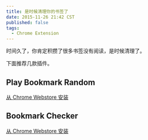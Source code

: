 ```yaml
---
title: 是时候清理你的书签了
date: 2015-11-26 21:42 CST
published: false
tags:
  - Chrome Extension
---
```


时间久了，你肯定积攒了很多书签没有阅读，是时候清理了。

下面推荐几款插件。

## Play Bookmark Random

[从 Chrome Webstore 安装](https://chrome.google.com/webstore/detail/play-bookmark-random/mdbefmimdllmigljlncggjdcjdpmcgna)

## Bookmark Checker

[从 Chrome Webstore 安装](https://chrome.google.com/webstore/detail/bookmark-checker/lnboppjpcdnckcklbmjmdahfkpmgglec)

